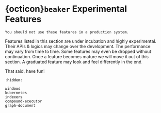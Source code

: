 # {octicon}`beaker` Experimental Features

```{caution}
You should not use these features in a production system.
```


Features listed in this section are under incubation and highly experimental. Their APIs & logics may change over the development. 
The performance may vary from time to time. Some features may even be dropped without continuation. Once a feature becomes mature we will 
move it out of this section. A graduated feature may look and feel differently in the end.


That said, have fun!

```{toctree}
:hidden:

windows
kubernetes
indexers
compound-executor
graph-document
```
